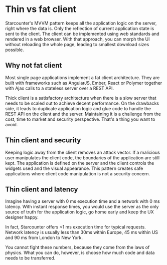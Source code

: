 # Thin vs fat client

Starcounter's MVVM pattern keeps all the application logic on the server, right where the data is. Only the reflection of current application state is sent to the client. The client can be implemented using web standards and rendered in a web browser. With that approach, you can morph the UI without reloading the whole page, leading to smallest download sizes possible.

## Why not fat client

Most single page applications implement a fat client architecture. They are built with frameworks such as AngularJS, Ember, React or Polymer together with Ajax calls to a stateless server over a REST API.

Thick client is a satisfactory architecture when there is a slow server that needs to be scaled out to achieve decent performance. On the drawbacks side, it leads to duplicate application logic and glue code to handle the REST API on the client and the server. Maintaining it is a challenge from the cost, time to market and security perspective. That's a thing you want to avoid.

## Thin client and security

Keeping logic away from the client removes an attack vector. If a malicious user manipulates the client code, the boundaries of the application are still kept. The application is defined on the server and the client controls the widgets used and the visual appearance. This pattern creates safe applications where client code manipulation is not a security concern.

## Thin client and latency

Imagine having a server with 0 ms execution time and a network with 0 ms latency. With instant response times, you would use the server as the only source of truth for the application logic, go home early and keep the UX designer happy.

In fact, Starcounter offers &lt;1 ms execution time for typical requests. Network latency is usually less than 30ms within Europe, 45 ms within US and 90 ms from London to New York.

You cannot fight these numbers, because they come from the laws of physics. What you can do, however, is choose how much code and data needs to be transferred.

